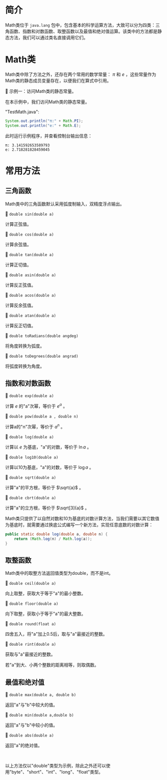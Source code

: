 # 简介
Math类位于 `java.lang` 包中，包含基本的科学运算方法，大致可以分为四类：三角函数、指数和对数函数、取整函数以及最值和绝对值运算。该类中的方法都是静态方法，我们可以通过类名直接调用它们。

# Math类
Math类中除了方法之外，还存在两个常用的数学常量： $π$ 和 $e$ ，这些常量作为Math类的静态成员变量存在，以便我们在算式中引用。

🔴 示例一：访问Math类的静态常量。

在本示例中，我们访问Math类的静态常量。

"TestMath.java":

```java
System.out.println("π:" + Math.PI);
System.out.println("e:" + Math.E);
```

此时运行示例程序，并查看控制台输出信息：

```text
π: 3.141592653589793
e: 2.718281828459045
```




# 常用方法
## 三角函数
Math类中的三角函数默认采用弧度制输入，双精度浮点输出。

🔷 `double sin(double a)`

计算正弦值。

🔷 `double cos(double a)`

计算余弦值。

🔷 `double tan(double a)`

计算正切值。

🔷 `double asin(double a)`

计算反正弦值。

🔷 `double acos(double a)`

计算反余弦值。

🔷 `double atan(double a)`

计算反正切值。

🔷 `double toRadians(double angdeg)`

将角度转换为弧度。

🔷 `double toDegrees(double angrad)`

将弧度转换为角度。

## 指数和对数函数
🔶 `double exp(double a)`

计算 $e$ 的"a"次幂，等价于 $e^a$ 。

🔶 `double pow(double a , double n)`

计算a的"n"次幂，等价于 $a^n$ 。

🔶 `double log(double a)`

计算以 $e$ 为基底，"a"的对数，等价于 $\ln{a}$ 。

🔶 `double log10(double a)`

计算以10为基底，"a"的对数，等价于 $\log{a}$ 。

🔶 `double sqrt(double a)`

计算"a"的平方根，等价于 $\sqrt{a}$ 。

🔶 `double cbrt(double a)`

计算"a"的立方根，等价于 $\sqrt[3]{a}$ 。

Math类只提供了以自然对数和10为基底的对数计算方法，当我们需要以其它数值为基底时，就需要通过换底公式编写一个新方法，实现任意底数的对数计算：

```java
public static double log(double a, double n) {
	return (Math.log(n) / Math.log(a));
}
```

## 取整函数
Math类中的取整方法返回值类型为double，而不是int。

🔷 `double ceil(double a)`

向上取整，获取大于等于"a"的最小整数。

🔷 `double floor(double a)`

向下取整，获取小于等于"a"的最大整数。

🔷 `double round(float a)`

四舍五入，将"a"加上0.5后，取与"a"最接近的整数。

🔷 `double rint(double a)`

获取与"a"最接近的整数。

若"a"到大、小两个整数的距离相等，则取偶数。

## 最值和绝对值
🔶 `double max(double a, double b)`

返回"a"与"b"中较大的值。

🔶 `double min(double a,double b)`

返回"a"与"b"中较小的值。

🔶 `double abs(double a)`

返回"a"的绝对值。

<br />

以上方法仅以"double"类型为示例，除此之外还可以使用"byte"、"short"、"int"、"long"、"float"类型。
